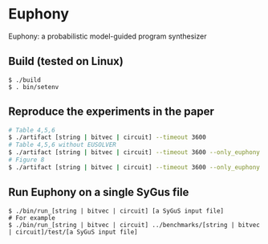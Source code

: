 # Euphony
Euphony: a probabilistic model-guided program synthesizer

## Build (tested on Linux)
```
$ ./build
$ . bin/setenv
```

## Reproduce the experiments in the paper
```sh
# Table 4,5,6
$ ./artifact [string | bitvec | circuit] --timeout 3600
# Table 4,5,6 without EUSOLVER
$ ./artifact [string | bitvec | circuit] --timeout 3600 --only_euphony
# Figure 8
$ ./artifact [string | bitvec | circuit] --timeout 3600 --only_euphony --strategy [uniform | pcfg | pcfg_uniform]
```

## Run Euphony on a single SyGus file
```
$ ./bin/run_[string | bitvec | circuit] [a SyGuS input file]
# For example
$ ./bin/run_[string | bitvec | circuit] ../benchmarks/[string | bitvec | circuit]/test/[a SyGuS input file]
```
